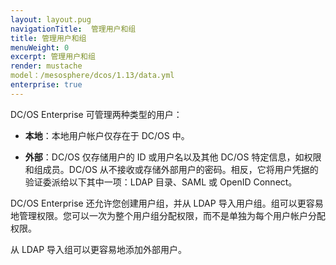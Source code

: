 ```yaml
---
layout: layout.pug
navigationTitle:  管理用户和组
title: 管理用户和组
menuWeight: 0
excerpt: 管理用户和组
render: mustache
model：/mesosphere/dcos/1.13/data.yml
enterprise: true
---
```


<!-- The source repository for this topic is https://github.com/dcos/dcos-docs-site -->

DC/OS Enterprise 可管理两种类型的用户：

* **本地**：本地用户帐户仅存在于 DC/OS 中。

* **外部**：DC/OS 仅存储用户的 ID 或用户名以及其他 DC/OS 特定信息，如权限和组成员。DC/OS 从不接收或存储外部用户的密码。相反，它将用户凭据的验证委派给以下其中一项：LDAP 目录、SAML 或 OpenID Connect。

DC/OS Enterprise 还允许您创建用户组，并从 LDAP 导入用户组。组可以更容易地管理权限。您可以一次为整个用户组分配权限，而不是单独为每个用户帐户分配权限。

从 LDAP 导入组可以更容易地添加外部用户。
